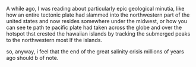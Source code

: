 A while ago, I was reading about particularly epic geological minutia, like how an entire tectonic plate had slammed into the northwestern part of the united states and now resides somewhere under the midwest, or how you can see te path te pacific plate had taken across the globe and over the hotspot thst crested the hawaiian islands by tracking the submerged peaks to the northwestern most lf the islands.

so, anyway, i feel that the end of the great salinity crisis millions of years ago should b of note.
